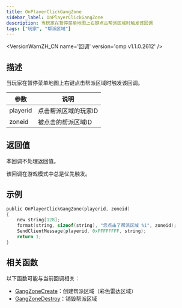 ```yaml
---
title: OnPlayerClickGangZone
sidebar_label: OnPlayerClickGangZone
description: 当玩家在暂停菜单地图上右键点击帮派区域时触发该回调
tags: ["玩家", "帮派区域"]
---
```


<VersionWarnZH_CN name='回调' version='omp v1.1.0.2612' />

## 描述

当玩家在暂停菜单地图上右键点击帮派区域时触发该回调。

| 参数     | 说明                 |
| -------- | -------------------- |
| playerid | 点击帮派区域的玩家ID |
| zoneid   | 被点击的帮派区域ID   |

## 返回值

本回调不处理返回值。

该回调在游戏模式中总是优先触发。

## 示例

```c
public OnPlayerClickGangZone(playerid, zoneid)
{
    new string[128];
    format(string, sizeof(string), "您点击了帮派区域 %i", zoneid);
    SendClientMessage(playerid, 0xFFFFFFFF, string);
    return 1;
}
```

## 相关函数

以下函数可能与当前回调相关：

- [GangZoneCreate](../functions/GangZoneCreate)：创建帮派区域（彩色雷达区域）
- [GangZoneDestroy](../functions/GangZoneDestroy)：销毁帮派区域
